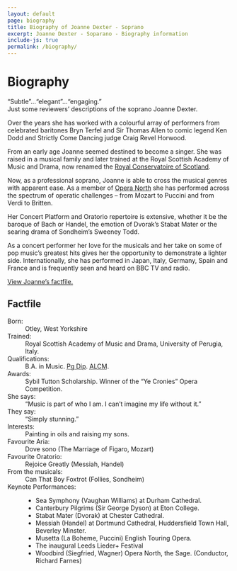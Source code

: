 ```yaml
---
layout: default
page: biography
title: Biography of Joanne Dexter - Soprano
excerpt: Joanne Dexter - Soparano - Biography information 
include-js: true
permalink: /biography/
---
```

<h1>Biography</h1>
<p>“Subtle”&#8230;“elegant”&#8230;“engaging.”<br>
Just some reviewers&#8217; descriptions of the soprano Joanne Dexter.</p>
<p>Over the years she has worked with a colourful array of performers from celebrated baritones Bryn Terfel and Sir Thomas Allen to comic legend Ken Dodd and Strictly Come Dancing judge Craig Revel Horwood.</p>
<p>From an early age Joanne seemed destined to become a singer. She was raised in a musical family and later trained at the Royal Scottish Academy of Music and Drama, now renamed the <a href="http://www.rcs.ac.uk/">Royal Conservatoire of Scotland</a>.</p>
<p>Now, as a professional soprano, Joanne is able to cross the musical genres with apparent ease. As a member of <a href="http://www.operanorth.co.uk/">Opera North</a> she has performed across the spectrum of operatic challenges &#8211; from Mozart to Puccini and from Verdi to Britten.</p>
<p>Her Concert Platform and Oratorio repertoire is extensive, whether it be the baroque of Bach or Handel, the emotion of Dvorak&#8217;s Stabat Mater or the searing drama of Sondheim&#8217;s Sweeney Todd.</p>
<p>As a concert performer her love for the musicals and her take on some of pop music&#8217;s greatest hits gives her the opportunity to demonstrate a lighter side. Internationally, she has performed in Japan, Italy, Germany, Spain and France and is frequently seen and heard on BBC TV and radio.</p>
<p><a class="modal-open" href="#modal">View Joanne&#8217;s factfile.</a></p>
<div id="modal">
    <h2>Factfile</h2>
    <dl class="clear">
        <dt>Born:</dt>
        <dd>Otley, West Yorkshire</dd>
        <dt>Trained:</dt>
        <dd>Royal Scottish Academy of Music and Drama, University of Perugia, Italy.</dd>
        <dt>Qualifications:</dt>
        <dd>B.A. in Music. <abbr title="Postgraduate Diploma">Pg Dip</abbr>. <abbr title="Associate of the London College of Music">ALCM</abbr>.</dd>
        <dt>Awards:</dt>
        <dd>Sybil Tutton Scholarship. Winner of the “Ye Cronies” Opera Competition.</dd>
        <dt>She says:</dt>
        <dd>“Music is part of who I am. I can&#8217;t imagine my life without it.”</dd>
        <dt>They say:</dt>
        <dd>“Simply stunning.”</dd>
        <dt>Interests:</dt>
        <dd>Painting in oils and raising my sons.</dd>
        <dt>Favourite Aria:</dt>
        <dd>Dove sono (The Marriage of Figaro, Mozart)</dd>
        <dt>Favourite Oratorio:</dt>
        <dd>Rejoice Greatly (Messiah, Handel)</dd>
        <dt>From the musicals:</dt>
        <dd>Can That Boy Foxtrot (Follies, Sondheim)</dd>
        <dt>Keynote Performances:</dt>
        <dd>
            <ul>
                <li>Sea Symphony (Vaughan Williams) at Durham Cathedral.</li>
                <li>Canterbury Pilgrims (Sir George Dyson) at Eton College.</li>
                <li>Stabat Mater (Dvorak) at Chester Cathedral.</li>
                <li>Messiah (Handel) at Dortmund Cathedral, Huddersfield Town Hall, Beverley Minster.</li>
                <li>Musetta (La Boheme, Puccini) English Touring Opera.</li>
                <li>The inaugural Leeds Lieder+ Festival</li>
                <li>Woodbird (Siegfried, Wagner) Opera North, the Sage. (Conductor, Richard Farnes)</li>
            </ul>
        </dd>
    </dl>
</div>